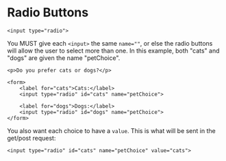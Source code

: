# Radio Buttons

`<input type="radio">`

You MUST give each `<input>` the same `name=""`, or else the radio buttons will allow the user to select more than one. In this example, both "cats" and "dogs" are given the name "petChoice".

```
<p>Do you prefer cats or dogs?</p>

<form>
	<label for="cats">Cats:</label>
	<input type="radio" id="cats" name="petChoice">

	<label for="dogs">Dogs:</label>
	<input type="radio" id="dogs" name="petChoice">
</form>
```

You also want each choice to have a `value`. This is what will be sent in the get/post request:

`<input type="radio" id="cats" name="petChoice" value="cats">`